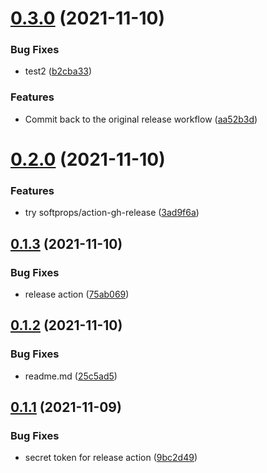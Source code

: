 # [0.3.0](https://github.com/lem0n4id/hello-github-actions/compare/v0.2.0...v0.3.0) (2021-11-10)


### Bug Fixes

* test2 ([b2cba33](https://github.com/lem0n4id/hello-github-actions/commit/b2cba3358784330ad1931a5a2c605168f7500c35))


### Features

* Commit back to the original release workflow ([aa52b3d](https://github.com/lem0n4id/hello-github-actions/commit/aa52b3df6cba06220e4f00f0997ee348c28bdeee))



# [0.2.0](https://github.com/lem0n4id/hello-github-actions/compare/v0.1.3...v0.2.0) (2021-11-10)


### Features

* try softprops/action-gh-release ([3ad9f6a](https://github.com/lem0n4id/hello-github-actions/commit/3ad9f6aa55a017ce43ee6bb773713f2ac6dd0225))



## [0.1.3](https://github.com/lem0n4id/hello-github-actions/compare/v0.1.2...v0.1.3) (2021-11-10)


### Bug Fixes

* release action ([75ab069](https://github.com/lem0n4id/hello-github-actions/commit/75ab0695d940866370e06b6c29a2847d562e99f0))



## [0.1.2](https://github.com/lem0n4id/hello-github-actions/compare/v0.1.1...v0.1.2) (2021-11-10)


### Bug Fixes

* readme.md ([25c5ad5](https://github.com/lem0n4id/hello-github-actions/commit/25c5ad52dfb10be501a5c76c38dd68dbc6bb5228))



## [0.1.1](https://github.com/lem0n4id/hello-github-actions/compare/v0.1.0...v0.1.1) (2021-11-09)


### Bug Fixes

* secret token for release action ([9bc2d49](https://github.com/lem0n4id/hello-github-actions/commit/9bc2d492dd3d7c2bff85da4121d5266c01b33085))



